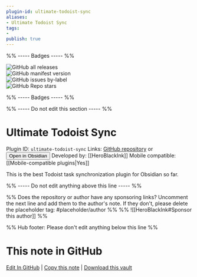 ```yaml
---
plugin-id: ultimate-todoist-sync
aliases:
- Ultimate Todoist Sync
tags: 
- 
publish: true
---
```


%% ----- Badges ----- %%

![GitHub all releases](https://img.shields.io/github/downloads/HeroBlackInk/ultimate-todoist-sync-for-obsidian/total?color=573E7A&logo=github&style=for-the-badge)   
![GitHub manifest version](https://img.shields.io/github/manifest-json/v/HeroBlackInk/ultimate-todoist-sync-for-obsidian?color=573E7A&logo=github&style=for-the-badge)   
![GitHub issues by-label](https://img.shields.io/github/issues/HeroBlackInk/ultimate-todoist-sync-for-obsidian/help%20wanted?color=573E7A&logo=github&style=for-the-badge)   
![GitHub Repo stars](https://img.shields.io/github/stars/HeroBlackInk/ultimate-todoist-sync-for-obsidian?color=573E7A&logo=github&style=for-the-badge)

%% ----- Badges ----- %%

%% ----- Do not edit this section ----- %%

# Ultimate Todoist Sync

Plugin ID: `ultimate-todoist-sync`
Links: [GitHub repository](https://github.com/HeroBlackInk/ultimate-todoist-sync-for-obsidian) or [<button id=HH>Open in Obsidian</button>](obsidian://show-plugin?id=ultimate-todoist-sync)
Developed by: [[HeroBlackInk]]
Mobile compatible: [[Mobile-compatible plugins|Yes]]

This is the best Todoist task synchronization plugin for Obsidian so far.

%% ----- Do not edit anything above this line ----- %% 

%% Does the repository or author have any sponsoring links? Uncomment the next line and add them to the author's note. If they don't, please delete the placeholder tag: #placeholder/author %%
%% ![[HeroBlackInk#Sponsor this author]] %%

%% Hub footer: Please don't edit anything below this line %%

# This note in GitHub

<span class="git-footer">[Edit In GitHub](https://github.dev/obsidian-community/obsidian-hub/blob/main/02%20-%20Community%20Expansions/02.05%20All%20Community%20Expansions/Plugins/ultimate-todoist-sync.md "git-hub-edit-note") | [Copy this note](https://raw.githubusercontent.com/obsidian-community/obsidian-hub/main/02%20-%20Community%20Expansions/02.05%20All%20Community%20Expansions/Plugins/ultimate-todoist-sync.md "git-hub-copy-note") | [Download this vault](https://github.com/obsidian-community/obsidian-hub/archive/refs/heads/main.zip "git-hub-download-vault") </span>
